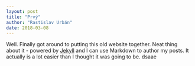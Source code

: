 ```yaml
---
layout: post
title: "Prvý"
author: "Rastislav Urbán"
date: 2018-03-08
---
```


Well. Finally got around to putting this old website together. Neat thing about it - powered by [Jekyll](http://jekyllrb.com) and I can use Markdown to author my posts. It actually is a lot easier than I thought it was going to be. dsaae 
